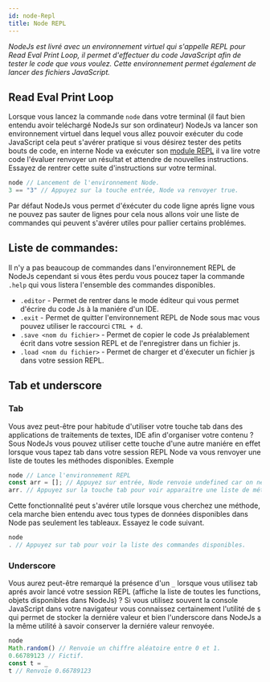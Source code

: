 ```yaml
---
id: node-Repl
title: Node REPL
---
```

*NodeJs est livré avec un environnement virtuel qui s'appelle REPL pour Read Eval Print Loop, il permet d'effectuer du code JavaScript afin de tester le code que vous voulez. Cette environnement permet également de lancer des fichiers JavaScript.*

## Read Eval Print Loop
Lorsque vous lancez la commande `node` dans votre terminal (il faut bien entendu avoir teléchargé NodeJs sur son ordinateur) NodeJs va lancer son environnement virtuel dans lequel vous allez pouvoir exécuter du code JavaScript cela peut s'avérer pratique si vous désirez tester des petits bouts de code, en interne Node va exécuter son [module REPL](https://nodejs.org/dist/latest-v10.x/docs/api/repl.html#repl_repl) il va lire votre code l'évaluer renvoyer un résultat et attendre de nouvelles instructions. Essayez de rentrer cette suite d'instructions sur votre terminal.

```js
node // Lancement de l'environnement Node.
3 == "3" // Appuyez sur la touche entrée, Node va renvoyer true.
```

Par défaut NodeJs vous permet d'éxécuter du code ligne aprés ligne vous ne pouvez pas sauter de lignes pour cela nous allons voir une liste de commandes qui peuvent s'avérer utiles pour pallier certains problémes.

## Liste de commandes:
Il n'y a pas beaucoup de commandes dans l'environnement REPL de NodeJs cependant si vous êtes perdu vous poucez taper la commande `.help` qui vous listera l'ensemble des commandes disponibles.

* `.editor` - Permet de rentrer dans le mode éditeur qui vous permet d'écrire du code Js à la maniére d'un IDE.
* `.exit` - Permet de quitter l'environnement REPL de Node sous mac vous pouvez utiliser le raccourci `CTRL + d`.
* `.save <nom du fichier>` - Permet de copier le code Js préalablement écrit dans votre session REPL et de l'enregistrer dans un fichier js.
* `.load <nom du fichier>` - Permet de charger et d'éxecuter un fichier js dans votre session REPL.

## Tab et underscore
### Tab
Vous avez peut-être pour habitude d'utiliser votre touche tab dans des applications de traitements de textes, IDE afin d'organiser votre contenu ? Sous NodeJs vous pouvez utiliser cette touche d'une autre maniére en effet lorsque vous tapez tab dans votre session REPL Node va vous renvoyer une liste de toutes les méthodes disponibles. Exemple

```js
node // Lance l'environnement REPL
const arr = []; // Appuyez sur entrée, Node renvoie undefined car on ne retourne ou vérifie rien.
arr. // Appuyez sur la touche tab pour voir apparaitre une liste de méthodes disponibles pour notre tableau.
```

Cette fonctionnalité peut s'avérer utile lorsque vous cherchez une méthode, cela marche bien entendu avec tous types de données disponibles dans Node pas seulement les tableaux. Essayez le code suivant.

```js
node
. // Appuyez sur tab pour voir la liste des commandes disponibles.
```

### Underscore
Vous aurez peut-être remarqué la présence d'un `_` lorsque vous utilisez tab aprés avoir lancé votre session REPL (affiche la liste de toutes les functions, objets disponibles dans NodeJs) ? Si vous utilisez souvent la console JavaScript dans votre navigateur vous connaissez certainement l'utilité de `$` qui permet de stocker la derniére valeur et bien l'underscore dans NodeJs a la même utilité à savoir conserver la derniére valeur renvoyée.

```js
node
Math.random() // Renvoie un chiffre aléatoire entre 0 et 1.
0.66789123 // Fictif.
const t = _
t // Renvoie 0.66789123
```
